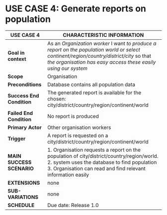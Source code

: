 # USE CASE 4: Generate reports on population

| USE CASE 4                | CHARACTERISTIC INFORMATION                                                                                                                                                                                         |
|---------------------------|--------------------------------------------------------------------------------------------------------------------------------------------------------------------------------------------------------------------| 
| **Goal in context**       | As an *Organization worker* I want *to produce a report on the population world or select continent/region/country/district/city* so that *the organisation has easy access these easily using our system*         |
| **Scope**                 | Organisation                                                                                                                                                                                                       |
| **Preconditions**         | Database contains all population data                                                                                                                                                                              |
| **Success End Condition** | The generated report is available for the chosen: city/district/country/region/continent/world                                                                                                                     |
| **Failed End Condition**  | No report is produced                                                                                                                                                                                              |
| **Primary Actor**         | Other organisation workers                                                                                                                                                                                         |
| **Trigger**               | A report is requested on a city/district/country/region/continent/world                                                                                                                                            |
| **MAIN SUCCESS SCENARIO** | 1. Organisation requests a report on the population of city/district/country/region/world. <br> 2. system uses the database to find population  <br> 3. Organisation can read and find relevant information easily |
| **EXTENSIONS**            | none                                                                                                                                                                                                               |
| **SUB-VARIATIONS**        | none                                                                                                                                                                                                               |
| **SCHEDULE**              | Due date: Release 1.0                                                                                                                                                                                              |